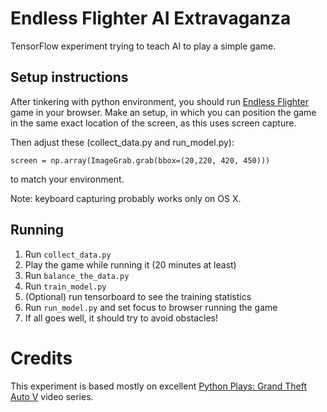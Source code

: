 # Endless Flighter AI Extravaganza

TensorFlow experiment trying to teach AI to play a simple game.

## Setup instructions

After tinkering with python environment, you should run [Endless Flighter](https://github.com/juhofriman/endless-flighter) game in your browser. Make an setup, in which you can position the game in the same exact location of the screen, as this uses screen capture.

Then adjust these (collect_data.py and run_model.py):

```
screen = np.array(ImageGrab.grab(bbox=(20,220, 420, 450)))
```

to match your environment.

Note: keyboard capturing probably works only on OS X.

## Running

1. Run `collect_data.py`
2. Play the game while running it (20 minutes at least)
3. Run `balance_the_data.py`
4. Run `train_model.py`
5. (Optional) run tensorboard to see the training statistics
6. Run `run_model.py` and set focus to browser running the game
7. If all goes well, it should try to avoid obstacles!

# Credits

This experiment is based mostly on excellent [Python Plays: Grand Theft Auto V](https://www.youtube.com/playlist?list=PLQVvvaa0QuDeETZEOy4VdocT7TOjfSA8a) video series.
